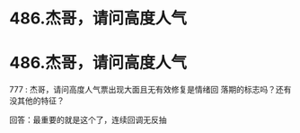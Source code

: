 # 486.杰哥，请问高度人气

# 486.杰哥，请问高度人气

777 : 杰哥，请问高度人气票出现大面且无有效修复是情绪回 落期的标志吗？还有没其他的特征？

回答：最重要的就是这个了，连续回调无反抽